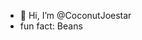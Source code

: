 - 👋 Hi, I’m @CoconutJoestar
- fun fact: Beans

<!---
CoconutJoestar/CoconutJoestar is a ✨ special ✨ repository because its `README.md` (this file) appears on your GitHub profile.
You can click the Preview link to take a look at your changes.
--->
